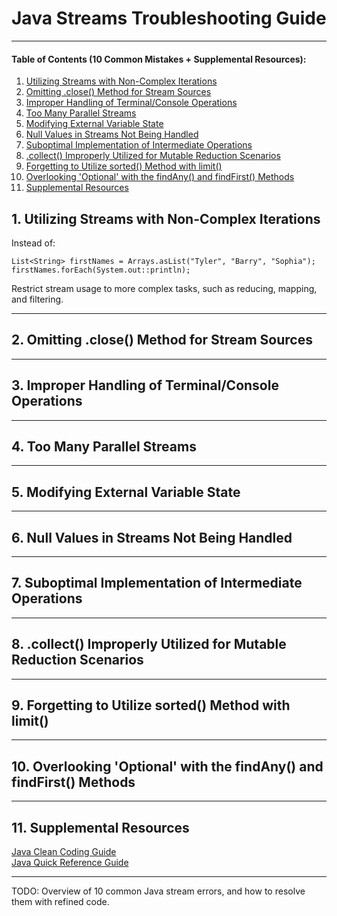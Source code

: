# Java Streams Troubleshooting Guide
  
<hr />

#### Table of Contents (10 Common Mistakes + Supplemental Resources):

1. [Utilizing Streams with Non-Complex Iterations](#one)
2. [Omitting .close() Method for Stream Sources](#two)
3. [Improper Handling of Terminal/Console Operations](#three)
4. [Too Many Parallel Streams](#four)
5. [Modifying External Variable State](#five)
6. [Null Values in Streams Not Being Handled](#six)
7. [Suboptimal Implementation of Intermediate Operations](#seven)
8. [.collect() Improperly Utilized for Mutable Reduction Scenarios](#eight)
9. [Forgetting to Utilize sorted() Method with limit()](#nine)
10. [Overlooking 'Optional' with the findAny() and findFirst() Methods](#ten)
11. [Supplemental Resources](#supplemental)
  
## 1. <a name="one">Utilizing Streams with Non-Complex Iterations</a>
  
Instead of:
  
```
List<String> firstNames = Arrays.asList("Tyler", "Barry", "Sophia");
firstNames.forEach(System.out::println);
```
  
Restrict stream usage to more complex tasks, such as reducing, mapping, and filtering.
  
<hr />

## 2. <a name="two">Omitting .close() Method for Stream Sources</a>

<hr />

## 3. <a name="three">Improper Handling of Terminal/Console Operations</a>

<hr />

## 4. <a name="four">Too Many Parallel Streams</a>

<hr />

## 5. <a name="five">Modifying External Variable State</a>

<hr />

## 6. <a name="six">Null Values in Streams Not Being Handled</a>

<hr />

## 7. <a name="seven">Suboptimal Implementation of Intermediate Operations</a>

<hr />

## 8. <a name="eight">.collect() Improperly Utilized for Mutable Reduction Scenarios</a>

<hr />

## 9. <a name="nine">Forgetting to Utilize sorted() Method with limit()</a>

<hr />

## 10. <a name="ten">Overlooking 'Optional' with the findAny() and findFirst() Methods</a>
  
<hr />
  
## 11. <a name="supplemental">Supplemental Resources</a>
  
[Java Clean Coding Guide](https://github.com/chaseofthejungle/java-clean-coding-guide)  
[Java Quick Reference Guide](https://github.com/chaseofthejungle/java-quick-reference-guide)
  
<hr />
  
TODO: Overview of 10 common Java stream errors, and how to resolve them with refined code.
